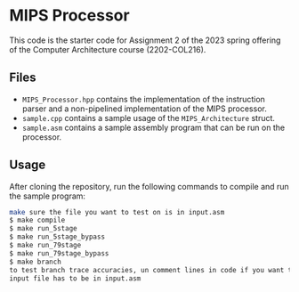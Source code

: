 # MIPS Processor

This code is the starter code for Assignment 2 of the 2023 spring offering of the Computer Architecture course (2202-COL216).

## Files
- `MIPS_Processor.hpp` contains the implementation of the instruction parser and a non-pipelined implementation of the MIPS processor.
- `sample.cpp` contains a sample usage of the `MIPS_Architecture` struct.
- `sample.asm` contains a sample assembly program that can be run on the processor.

## Usage
After cloning the repository, run the following commands to compile and run the sample program:
```bash
make sure the file you want to test on is in input.asm
$ make compile
$ make run_5stage
$ make run_5stage_bypass
$ make run_79stage
$ make run_79stage_bypass
$ make branch
to test branch trace accuracies, un comment lines in code if you want to see "taken/ not taken" for each branch trace
input file has to be in input.asm
```
